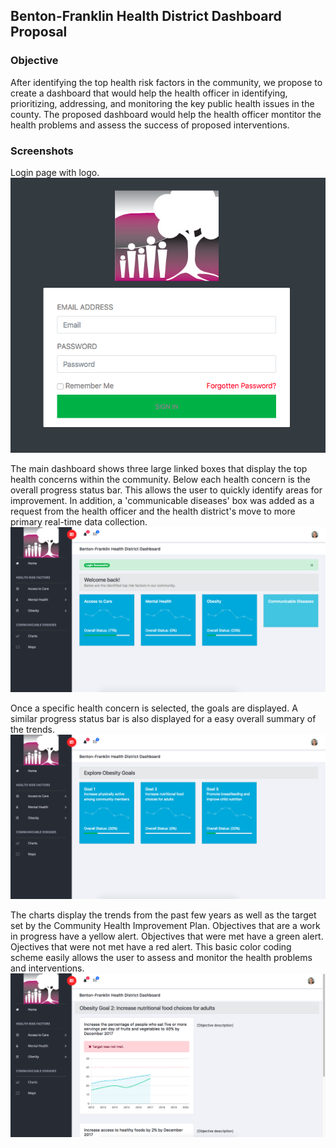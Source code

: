 ## Benton-Franklin Health District Dashboard Proposal

### Objective
After identifying the top health risk factors in the community, we propose to create a dashboard that would help the health officer in identifying, prioritizing, addressing, and monitoring the key public health issues in the county. The proposed dashboard would help the health officer montitor the health problems and assess the success of proposed interventions. 

### Screenshots
Login page with logo.
![Alt text](/images/screenshot_login.png)


The main dashboard shows three large linked boxes that display the top health concerns within the community. Below each health concern is the overall progress status bar. This allows the user to quickly identify areas for improvement. In addition, a 'communicable diseases' box was added as a request from the health officer and the health district's move to more primary real-time data collection.
![Alt text](/images/screenshot_index.png)


Once a specific health concern is selected, the goals are displayed. A similar progress status bar is also displayed for a easy overall summary of the trends.
![Alt text](/images/screenshot_obesity_landing.png)


The charts display the trends from the past few years as well as the target set by the Community Health Improvement Plan. Objectives that are a work in progress have a yellow alert. Objectives that were met have a green alert. Ojectives that were not met have a red alert. This basic color coding scheme easily allows the user to assess and monitor the health problems and interventions. 
![Alt text](/images/screenshot_obesity_goal2.png)
